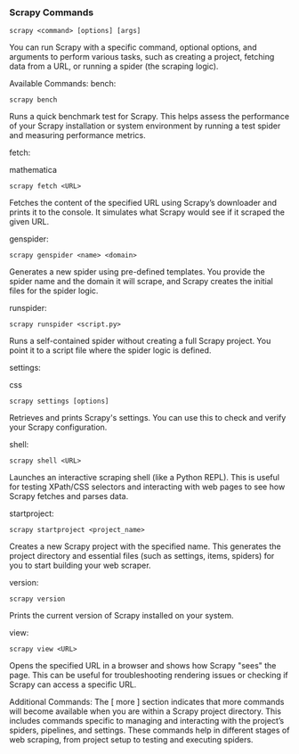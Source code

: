 ### Scrapy Commands

```
scrapy <command> [options] [args]
```
You can run Scrapy with a specific command, optional options, and arguments to perform various tasks, such as creating a project, fetching data from a URL, or running a spider (the scraping logic).

Available Commands:
bench:

```
scrapy bench
```
Runs a quick benchmark test for Scrapy. This helps assess the performance of your Scrapy installation or system environment by running a test spider and measuring performance metrics.

fetch:

mathematica
```
scrapy fetch <URL>
```
Fetches the content of the specified URL using Scrapy’s downloader and prints it to the console. It simulates what Scrapy would see if it scraped the given URL.

genspider:


```
scrapy genspider <name> <domain>
```
Generates a new spider using pre-defined templates. You provide the spider name and the domain it will scrape, and Scrapy creates the initial files for the spider logic.

runspider:


```
scrapy runspider <script.py>
```
Runs a self-contained spider without creating a full Scrapy project. You point it to a script file where the spider logic is defined.

settings:

css
```
scrapy settings [options]
```
Retrieves and prints Scrapy's settings. You can use this to check and verify your Scrapy configuration.

shell:

```
scrapy shell <URL>
```
Launches an interactive scraping shell (like a Python REPL). This is useful for testing XPath/CSS selectors and interacting with web pages to see how Scrapy fetches and parses data.

startproject:


```
scrapy startproject <project_name>
```
Creates a new Scrapy project with the specified name. This generates the project directory and essential files (such as settings, items, spiders) for you to start building your web scraper.

version:

```
scrapy version
```
Prints the current version of Scrapy installed on your system.

view:

```
scrapy view <URL>
```
Opens the specified URL in a browser and shows how Scrapy "sees" the page. This can be useful for troubleshooting rendering issues or checking if Scrapy can access a specific URL.

Additional Commands:
The [ more ] section indicates that more commands will become available when you are within a Scrapy project directory. This includes commands specific to managing and interacting with the project’s spiders, pipelines, and settings.
These commands help in different stages of web scraping, from project setup to testing and executing spiders.